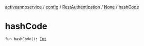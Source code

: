 [activeannoservice](../../../index.md) / [config](../../index.md) / [RestAuthentication](../index.md) / [None](index.md) / [hashCode](./hash-code.md)

# hashCode

`fun hashCode(): `[`Int`](https://kotlinlang.org/api/latest/jvm/stdlib/kotlin/-int/index.html)